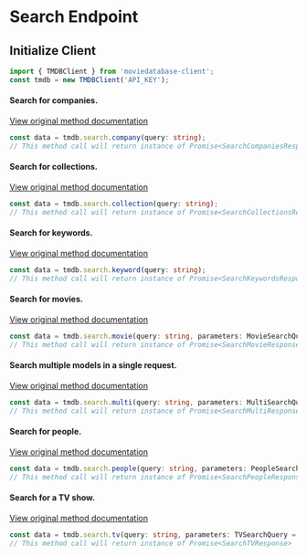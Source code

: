 # Search Endpoint
## Initialize Client
```ts
import { TMDBClient } from 'moviedatabase-client';
const tmdb = new TMDBClient('API_KEY');
```


#### Search for companies.
[View original method documentation](https://developers.themoviedb.org/3/search/search-companies)
```ts
const data = tmdb.search.company(query: string);
// This method call will return instance of Promise<SearchCompaniesResponse>
```
#### Search for collections.
[View original method documentation](https://developers.themoviedb.org/3/search/search-collections)
```ts
const data = tmdb.search.collection(query: string);
// This method call will return instance of Promise<SearchCollectionsResponse>
```
#### Search for keywords.
[View original method documentation](https://developers.themoviedb.org/3/search/search-keywords)
```ts
const data = tmdb.search.keyword(query: string);
// This method call will return instance of Promise<SearchKeywordsResponse>
```
#### Search for movies.
[View original method documentation](https://developers.themoviedb.org/3/search/search-movies)
```ts
const data = tmdb.search.movie(query: string, parameters: MovieSearchQuery = {});
// This method call will return instance of Promise<SearchMovieResponse>
```
#### Search multiple models in a single request.
[View original method documentation](https://developers.themoviedb.org/3/search/multi-search)
```ts
const data = tmdb.search.multi(query: string, parameters: MultiSearchQuery = {});
// This method call will return instance of Promise<SearchMultiResponse>
```
#### Search for people.
[View original method documentation](https://developers.themoviedb.org/3/search/search-people)
```ts
const data = tmdb.search.people(query: string, parameters: PeopleSearchQuery = {});
// This method call will return instance of Promise<SearchPeopleResponse>
```
#### Search for a TV show.
[View original method documentation](https://developers.themoviedb.org/3/search/search-tv-shows)
```ts
const data = tmdb.search.tv(query: string, parameters: TVSearchQuery = {});
// This method call will return instance of Promise<SearchTVResponse>
```

